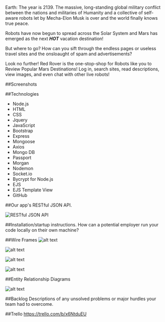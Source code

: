 


Earth: The year is 2139. The  massive, long-standing global military conflict between the nations and militaries of Humanity and a collective of self-aware robots let by Mecha-Elon Musk is over and the world finally knows true peace.
  
Robots have now begun to spread across the Solar System and Mars has emerged as the next ***HOT*** vacation destination! 

But where to go? How can you sift through the endless pages or useless travel sites and the onsloaught of spam and advertisements?

Look no further! Red Rover is the one-stop-shop for Robots like you to Review Popular Mars Destinations! Log in, search sites, read descriptions, view images, and even chat with other live robots!

##Screenshots

##Technologies

* Node.js
* HTML
* CSS
* Jquery
* JavaScript
* Bootstrap
* Express
* Mongoose
* Axios
* Mongo DB
* Passport
* Morgan
* Nodemon
* Socket.io
* Bycrypt for Node.js
* EJS
* EJS Template View
* GitHub



##Our app's RESTful JSON API.

![RESTful JSON API](https://i.imgur.com/fWtRZl9.png)


##Installation/startup instructions. 
How can a potential employer run your code locally on their own machine?


##Wire Frames
![alt text](https://i.imgur.com/lCrJFRw.png)

![alt text](https://i.imgur.com/EjK7DjV.png)

![alt text](https://i.imgur.com/R2RJZQn.png)

![alt text](https://i.imgur.com/IYMzfJh.jpg)

##Entity Relationship Diagrams

![alt text](https://i.imgur.com/z3IAPFy.jpg)


##Backlog 
Descriptions of any unsolved problems or major hurdles your team had to overcome.


##Trello
https://trello.com/b/x6NtduEU